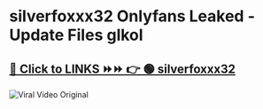 
 # silverfoxxx32 Onlyfans Leaked - Update Files glkol

## <h2><a href="https://clipsfans.com/silverfoxxx32&ref=git">🔗 Click to LINKS ⏩⏩ 👉 🟢 silverfoxxx32 </a></h2>

<a href="https://clipsfans.com/silverfoxxx32&ref=git" rel="nofollow" data-target="animated-image.originalLink"><img src="https://i.ibb.co.com/xMMVF88/686577567.gif" alt="Viral Video Original" style="max-width: 100%; display: inline-block;" data-target="animated-image.originalImage"></a>

